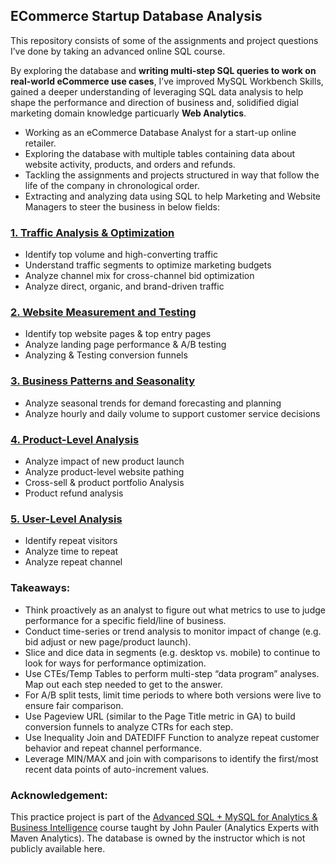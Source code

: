 ## ECommerce Startup Database Analysis 

This repository consists of some of the assignments and project questions I’ve done by taking an advanced online SQL course. 

By exploring the database and **writing multi-step SQL queries to work on real-world eCommerce use cases**, I’ve improved MySQL Workbench Skills, gained a deeper understanding of leveraging SQL data analysis to help shape the performance and direction of business and, solidified digial marketing domain knowledge particuarly **Web Analytics**.

* Working as an eCommerce Database Analyst for a start-up online retailer. 
* Exploring the database with multiple tables containing data about website activity, products, and orders and refunds.
* Tackling the assignments and projects structured in way that follow the life of the company in chronological order. 
* Extracting and analyzing data using SQL to help Marketing and Website Managers to steer the business in below fields:



### [1. Traffic Analysis & Optimization](https://github.com/phphoebe/ecommerce-database-analysis/blob/master/1-Traffic%20Analysis%20%26%20Optimization.pdf) 
* Identify top volume and high-converting traffic 
* Understand traffic segments to optimize marketing budgets
* Analyze channel mix for cross-channel bid optimization
* Analyze direct, organic, and brand-driven traffic 

### [2. Website Measurement and Testing](https://github.com/phphoebe/ecommerce-database-analysis/blob/master/2-Website%20Performance%20Analysis.pdf) 
* Identify top website pages & top entry pages
* Analyze landing page performance & A/B testing 
* Analyzing & Testing conversion funnels 

### [3. Business Patterns and Seasonality](https://github.com/phphoebe/ecommerce-database-analysis/blob/master/3-Analyzing%20Business%20Patterns%20%26%20Seasonality.pdf) 
* Analyze seasonal trends for demand forecasting and planning
* Analyze hourly and daily volume to support customer service decisions

### [4. Product-Level Analysis](https://github.com/phphoebe/ecommerce-database-analysis/blob/master/4-Product-Level%20Analysis.pdf)
* Analyze impact of new product launch
* Analyze product-level website pathing
* Cross-sell & product portfolio Analysis
* Product refund analysis

### [5. User-Level Analysis](https://github.com/phphoebe/ecommerce-database-analysis/blob/master/5-User-Level%20Analysis.pdf)
* Identify repeat visitors
* Analyze time to repeat 
* Analyze repeat channel

### Takeaways:
* Think proactively as an analyst to figure out what metrics to use to judge performance for a specific field/line of business. 
* Conduct time-series or trend analysis to monitor impact of change (e.g. bid adjust or new page/product launch). 
* Slice and dice data in segments (e.g. desktop vs. mobile) to continue to look for ways for performance optimization. 
* Use CTEs/Temp Tables to perform multi-step “data program” analyses. Map out each step needed to get to the answer. 
* For A/B split tests, limit time periods to where both versions were live to ensure fair comparison. 
* Use Pageview URL (similar to the Page Title metric in GA) to build conversion funnels to analyze CTRs for each step.
* Use Inequality Join and DATEDIFF Function to analyze repeat customer behavior and repeat channel performance.
* Leverage MIN/MAX and join with comparisons to identify the first/most recent data points of auto-increment values. 


### Acknowledgement: 
This practice project is part of the [Advanced SQL + MySQL for Analytics & Business Intelligence](https://www.udemy.com/course/advanced-sql-mysql-for-analytics-business-intelligence/) course taught by John Pauler (Analytics Experts with Maven Analytics). The database is owned by the instructor which is not publicly available here. 

